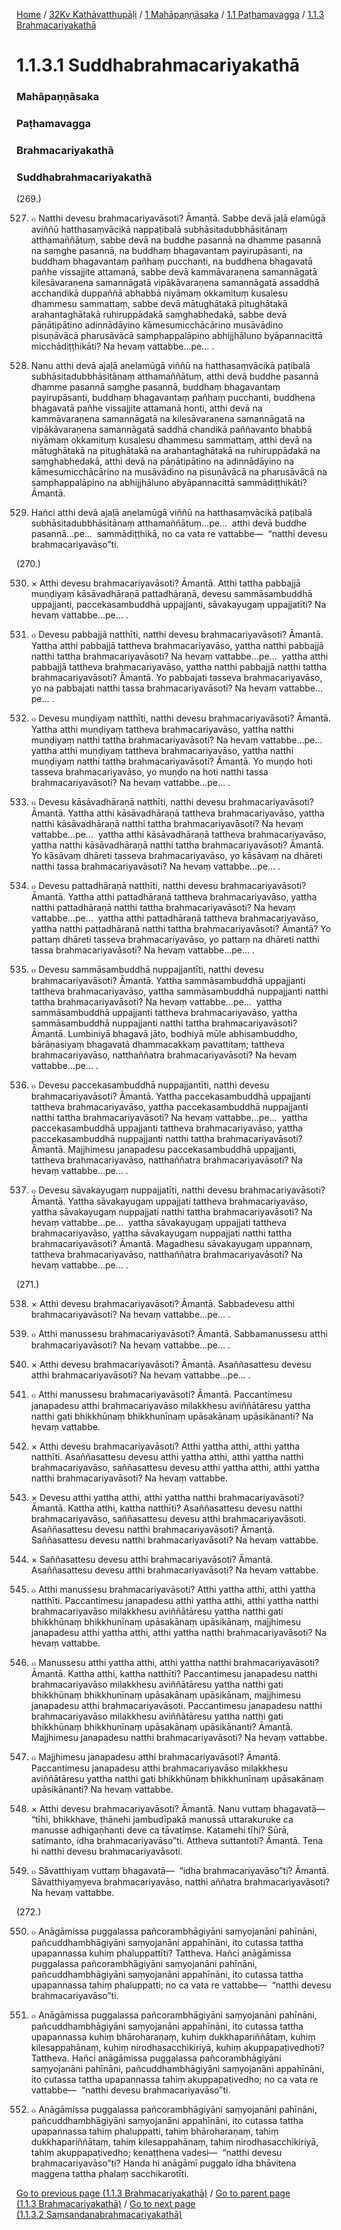 
[Home](/) / [32Kv Kathāvatthupāḷi](/tipitaka/32Kv.md) / [1 Mahāpaṇṇāsaka](/tipitaka/32Kv/1.md) / [1.1 Paṭhamavagga](/tipitaka/32Kv/1/1.1.md) / [1.1.3 Brahmacariyakathā](/tipitaka/32Kv/1/1.1/1.1.3.md)

# 1.1.3.1 Suddhabrahmacariyakathā

### Mahāpaṇṇāsaka

### Paṭhamavagga

### Brahmacariyakathā

### Suddhabrahmacariyakathā

(269.)

527. ๐ Natthi devesu brahmacariyavāsoti? Āmantā. Sabbe devā jaḷā elamūgā aviññū hatthasaṃvācikā nappaṭibalā subhāsitadubbhāsitānaṃ atthamaññātuṃ, sabbe devā na buddhe pasannā na dhamme pasannā na saṃghe pasannā, na buddhaṃ bhagavantaṃ payirupāsanti, na buddhaṃ bhagavantaṃ pañhaṃ pucchanti, na buddhena bhagavatā pañhe vissajjite attamanā, sabbe devā kammāvaraṇena samannāgatā kilesāvaraṇena samannāgatā vipākāvaraṇena samannāgatā assaddhā acchandikā duppaññā abhabbā niyāmaṃ okkamituṃ kusalesu dhammesu sammattaṃ, sabbe devā mātughātakā pitughātakā arahantaghātakā ruhiruppādakā saṃghabhedakā, sabbe devā pāṇātipātino adinnādāyino kāmesumicchācārino musāvādino pisuṇāvācā pharusāvācā samphappalāpino abhijjhāluno byāpannacittā micchādiṭṭhikāti? Na hevaṃ vattabbe…pe… .

528. Nanu atthi devā ajaḷā anelamūgā viññū na hatthasaṃvācikā paṭibalā subhāsitadubbhāsitānaṃ atthamaññātuṃ, atthi devā buddhe pasannā dhamme pasannā saṃghe pasannā, buddhaṃ bhagavantaṃ payirupāsanti, buddhaṃ bhagavantaṃ pañhaṃ pucchanti, buddhena bhagavatā pañhe vissajjite attamanā honti, atthi devā na kammāvaraṇena samannāgatā na kilesāvaraṇena samannāgatā na vipākāvaraṇena samannāgatā saddhā chandikā paññavanto bhabbā niyāmaṃ okkamituṃ kusalesu dhammesu sammattaṃ, atthi devā na mātughātakā na pitughātakā na arahantaghātakā na ruhiruppādakā na saṃghabhedakā, atthi devā na pāṇātipātino na adinnādāyino na kāmesumicchācārino na musāvādino na pisuṇāvācā na pharusāvācā na samphappalāpino na abhijjhāluno abyāpannacittā sammādiṭṭhikāti? Āmantā.

529. Hañci atthi devā ajaḷā anelamūgā viññū na hatthasaṃvācikā paṭibalā subhāsitadubbhāsitānaṃ atthamaññātuṃ…pe…  atthi devā buddhe pasannā…pe…  sammādiṭṭhikā, no ca vata re vattabbe—  “natthi devesu brahmacariyavāso”ti.

(270.)

530. × Atthi devesu brahmacariyavāsoti? Āmantā. Atthi tattha pabbajjā muṇḍiyaṃ kāsāvadhāraṇā pattadhāraṇā, devesu sammāsambuddhā uppajjanti, paccekasambuddhā uppajjanti, sāvakayugaṃ uppajjatīti? Na hevaṃ vattabbe…pe… .

531. ๐ Devesu pabbajjā natthīti, natthi devesu brahmacariyavāsoti? Āmantā. Yattha atthi pabbajjā tattheva brahmacariyavāso, yattha natthi pabbajjā natthi tattha brahmacariyavāsoti? Na hevaṃ vattabbe…pe…  yattha atthi pabbajjā tattheva brahmacariyavāso, yattha natthi pabbajjā natthi tattha brahmacariyavāsoti? Āmantā. Yo pabbajati tasseva brahmacariyavāso, yo na pabbajati natthi tassa brahmacariyavāsoti? Na hevaṃ vattabbe…pe… .

532. ๐ Devesu muṇḍiyaṃ natthīti, natthi devesu brahmacariyavāsoti? Āmantā. Yattha atthi muṇḍiyaṃ tattheva brahmacariyavāso, yattha natthi muṇḍiyaṃ natthi tattha brahmacariyavāsoti? Na hevaṃ vattabbe…pe…  yattha atthi muṇḍiyaṃ tattheva brahmacariyavāso, yattha natthi muṇḍiyaṃ natthi tattha brahmacariyavāsoti? Āmantā. Yo muṇḍo hoti tasseva brahmacariyavāso, yo muṇḍo na hoti natthi tassa brahmacariyavāsoti? Na hevaṃ vattabbe…pe… .

533. ๐ Devesu kāsāvadhāraṇā natthīti, natthi devesu brahmacariyavāsoti? Āmantā. Yattha atthi kāsāvadhāraṇā tattheva brahmacariyavāso, yattha natthi kāsāvadhāraṇā natthi tattha brahmacariyavāsoti? Na hevaṃ vattabbe…pe…  yattha atthi kāsāvadhāraṇā tattheva brahmacariyavāso, yattha natthi kāsāvadhāraṇā natthi tattha brahmacariyavāsoti? Āmantā. Yo kāsāvaṃ dhāreti tasseva brahmacariyavāso, yo kāsāvaṃ na dhāreti natthi tassa brahmacariyavāsoti? Na hevaṃ vattabbe…pe… .

534. ๐ Devesu pattadhāraṇā natthīti, natthi devesu brahmacariyavāsoti? Āmantā. Yattha atthi pattadhāraṇā tattheva brahmacariyavāso, yattha natthi pattadhāraṇā natthi tattha brahmacariyavāsoti? Na hevaṃ vattabbe…pe…  yattha atthi pattadhāraṇā tattheva brahmacariyavāso, yattha natthi pattadhāraṇā natthi tattha brahmacariyavāsoti? Āmantā? Yo pattaṃ dhāreti tasseva brahmacariyavāso, yo pattaṃ na dhāreti natthi tassa brahmacariyavāsoti? Na hevaṃ vattabbe…pe… .

535. ๐ Devesu sammāsambuddhā nuppajjantīti, natthi devesu brahmacariyavāsoti? Āmantā. Yattha sammāsambuddhā uppajjanti tattheva brahmacariyavāso, yattha sammāsambuddhā nuppajjanti natthi tattha brahmacariyavāsoti? Na hevaṃ vattabbe…pe…  yattha sammāsambuddhā uppajjanti tattheva brahmacariyavāso, yattha sammāsambuddhā nuppajjanti natthi tattha brahmacariyavāsoti? Āmantā. Lumbiniyā bhagavā jāto, bodhiyā mūle abhisambuddho, bārāṇasiyaṃ bhagavatā dhammacakkaṃ pavattitaṃ; tattheva brahmacariyavāso, natthaññatra brahmacariyavāsoti? Na hevaṃ vattabbe…pe… .

536. ๐ Devesu paccekasambuddhā nuppajjantīti, natthi devesu brahmacariyavāsoti? Āmantā. Yattha paccekasambuddhā uppajjanti tattheva brahmacariyavāso, yattha paccekasambuddhā nuppajjanti natthi tattha brahmacariyavāsoti? Na hevaṃ vattabbe…pe…  yattha paccekasambuddhā uppajjanti tattheva brahmacariyavāso, yattha paccekasambuddhā nuppajjanti natthi tattha brahmacariyavāsoti? Āmantā. Majjhimesu janapadesu paccekasambuddhā uppajjanti, tattheva brahmacariyavāso, natthaññatra brahmacariyavāsoti? Na hevaṃ vattabbe…pe… .

537. ๐ Devesu sāvakayugaṃ nuppajjatīti, natthi devesu brahmacariyavāsoti? Āmantā. Yattha sāvakayugaṃ uppajjati tattheva brahmacariyavāso, yattha sāvakayugaṃ nuppajjati natthi tattha brahmacariyavāsoti? Na hevaṃ vattabbe…pe…  yattha sāvakayugaṃ uppajjati tattheva brahmacariyavāso, yattha sāvakayugaṃ nuppajjati natthi tattha brahmacariyavāsoti? Āmantā. Magadhesu sāvakayugaṃ uppannaṃ, tattheva brahmacariyavāso, natthaññatra brahmacariyavāsoti? Na hevaṃ vattabbe…pe… .

(271.)

538. × Atthi devesu brahmacariyavāsoti? Āmantā. Sabbadevesu atthi brahmacariyavāsoti? Na hevaṃ vattabbe…pe… .

539. ๐ Atthi manussesu brahmacariyavāsoti? Āmantā. Sabbamanussesu atthi brahmacariyavāsoti? Na hevaṃ vattabbe…pe… .

540. × Atthi devesu brahmacariyavāsoti? Āmantā. Asaññasattesu devesu atthi brahmacariyavāsoti? Na hevaṃ vattabbe…pe… .

541. ๐ Atthi manussesu brahmacariyavāsoti? Āmantā. Paccantimesu janapadesu atthi brahmacariyavāso milakkhesu aviññātāresu yattha natthi gati bhikkhūnaṃ bhikkhunīnaṃ upāsakānaṃ upāsikānanti? Na hevaṃ vattabbe.

542. × Atthi devesu brahmacariyavāsoti? Atthi yattha atthi, atthi yattha natthīti. Asaññasattesu devesu atthi yattha atthi, atthi yattha natthi brahmacariyavāso, saññasattesu devesu atthi yattha atthi, atthi yattha natthi brahmacariyavāsoti? Na hevaṃ vattabbe.

543. × Devesu atthi yattha atthi, atthi yattha natthi brahmacariyavāsoti? Āmantā. Kattha atthi, kattha natthīti? Asaññasattesu devesu natthi brahmacariyavāso, saññasattesu devesu atthi brahmacariyavāsoti. Asaññasattesu devesu natthi brahmacariyavāsoti? Āmantā. Saññasattesu devesu natthi brahmacariyavāsoti? Na hevaṃ vattabbe.

544. × Saññasattesu devesu atthi brahmacariyavāsoti? Āmantā. Asaññasattesu devesu atthi brahmacariyavāsoti? Na hevaṃ vattabbe.

545. ๐ Atthi manussesu brahmacariyavāsoti? Atthi yattha atthi, atthi yattha natthīti. Paccantimesu janapadesu atthi yattha atthi, atthi yattha natthi brahmacariyavāso milakkhesu aviññātāresu yattha natthi gati bhikkhūnaṃ bhikkhunīnaṃ upāsakānaṃ upāsikānaṃ, majjhimesu janapadesu atthi yattha atthi, atthi yattha natthi brahmacariyavāsoti? Na hevaṃ vattabbe.

546. ๐ Manussesu atthi yattha atthi, atthi yattha natthi brahmacariyavāsoti? Āmantā. Kattha atthi, kattha natthīti? Paccantimesu janapadesu natthi brahmacariyavāso milakkhesu aviññātāresu yattha natthi gati bhikkhūnaṃ bhikkhunīnaṃ upāsakānaṃ upāsikānaṃ, majjhimesu janapadesu atthi brahmacariyavāsoti. Paccantimesu janapadesu natthi brahmacariyavāso milakkhesu aviññātāresu yattha natthi gati bhikkhūnaṃ bhikkhunīnaṃ upāsakānaṃ upāsikānanti? Āmantā. Majjhimesu janapadesu natthi brahmacariyavāsoti? Na hevaṃ vattabbe.

547. ๐ Majjhimesu janapadesu atthi brahmacariyavāsoti? Āmantā. Paccantimesu janapadesu atthi brahmacariyavāso milakkhesu aviññātāresu yattha natthi gati bhikkhūnaṃ bhikkhunīnaṃ upāsakānaṃ upāsikānanti? Na hevaṃ vattabbe.

548. × Atthi devesu brahmacariyavāsoti? Āmantā. Nanu vuttaṃ bhagavatā—  “tīhi, bhikkhave, ṭhānehi jambudīpakā manussā uttarakuruke ca manusse adhigaṇhanti deve ca tāvatiṃse. Katamehi tīhi? Sūrā, satimanto, idha brahmacariyavāso”ti. Attheva suttantoti? Āmantā. Tena hi natthi devesu brahmacariyavāsoti.

549. ๐ Sāvatthiyaṃ vuttaṃ bhagavatā—  “idha brahmacariyavāso”ti? Āmantā. Sāvatthiyaṃyeva brahmacariyavāso, natthi aññatra brahmacariyavāsoti? Na hevaṃ vattabbe.

(272.)

550. ๐ Anāgāmissa puggalassa pañcorambhāgiyāni saṃyojanāni pahīnāni, pañcuddhambhāgiyāni saṃyojanāni appahīnāni, ito cutassa tattha upapannassa kuhiṃ phaluppattīti? Tattheva. Hañci anāgāmissa puggalassa pañcorambhāgiyāni saṃyojanāni pahīnāni, pañcuddhambhāgiyāni saṃyojanāni appahīnāni, ito cutassa tattha upapannassa tahiṃ phaluppatti; no ca vata re vattabbe—  “natthi devesu brahmacariyavāso”ti.

551. ๐ Anāgāmissa puggalassa pañcorambhāgiyāni saṃyojanāni pahīnāni, pañcuddhambhāgiyāni saṃyojanāni appahīnāni, ito cutassa tattha upapannassa kuhiṃ bhāroharaṇaṃ, kuhiṃ dukkhapariññātaṃ, kuhiṃ kilesappahānaṃ, kuhiṃ nirodhasacchikiriyā, kuhiṃ akuppapaṭivedhoti? Tattheva. Hañci anāgāmissa puggalassa pañcorambhāgiyāni saṃyojanāni pahīnāni, pañcuddhambhāgiyāni saṃyojanāni appahīnāni, ito cutassa tattha upapannassa tahiṃ akuppapaṭivedho; no ca vata re vattabbe—  “natthi devesu brahmacariyavāso”ti.

552. ๐ Anāgāmissa puggalassa pañcorambhāgiyāni saṃyojanāni pahīnāni, pañcuddhambhāgiyāni saṃyojanāni appahīnāni, ito cutassa tattha upapannassa tahiṃ phaluppatti, tahiṃ bhāroharaṇaṃ, tahiṃ dukkhapariññātaṃ, tahiṃ kilesappahānaṃ, tahiṃ nirodhasacchikiriyā, tahiṃ akuppapaṭivedho; kenaṭṭhena vadesi—  “natthi devesu brahmacariyavāso”ti? Handa hi anāgāmī puggalo idha bhāvitena maggena tattha phalaṃ sacchikarotīti.

[Go to previous page (1.1.3 Brahmacariyakathā)](/tipitaka/32Kv/1/1.1/1.1.3.md) / [Go to parent page (1.1.3 Brahmacariyakathā)](/tipitaka/32Kv/1/1.1/1.1.3.md) / [Go to next page (1.1.3.2 Saṃsandanabrahmacariyakathā)](/tipitaka/32Kv/1/1.1/1.1.3/1.1.3.2.md)


